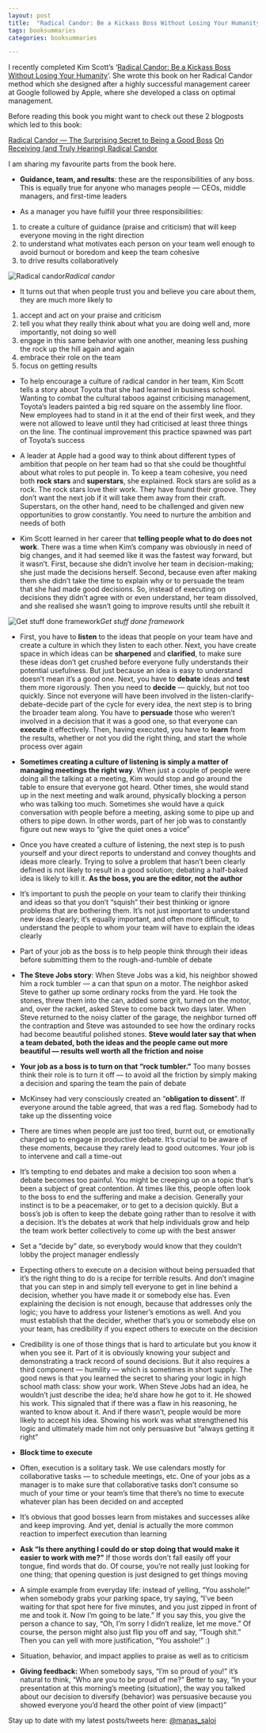 ```yaml
---
layout: post
title:  "Radical Candor: Be a Kickass Boss Without Losing Your Humanity — Kim Scott"
tags: booksummaries
categories: booksummaries

---
```


I recently completed Kim Scott’s ‘[Radical Candor: Be a Kickass Boss Without Losing Your Humanity](https://www.goodreads.com/book/show/29939161-radical-candor)’. She wrote this book on her Radical Candor method which she designed after a highly successful management career at Google followed by Apple, where she developed a class on optimal management.

Before reading this book you might want to check out these 2 blogposts which led to this book:

[Radical Candor — The Surprising Secret to Being a Good Boss](http://firstround.com/review/radical-candor-the-surprising-secret-to-being-a-good-boss/)
[On Receiving (and Truly Hearing) Radical Candor](http://firstround.com/review/on-receiving-and-truly-hearing-radical-candor/)

I am sharing my favourite parts from the book here.

* **Guidance, team, and results**: these are the responsibilities of any boss. This is equally true for anyone who manages people — CEOs, middle managers, and first-time leaders

* As a manager you have fulfill your three responsibilities:
1) to create a culture of guidance (praise and criticism) that will keep everyone moving in the right direction
2) to understand what motivates each person on your team well enough to avoid burnout or boredom and keep the team cohesive
3) to drive results collaboratively

![Radical candor](https://cdn-images-1.medium.com/max/2000/1*gEoFK1aAcYcZ9JHx6Mm3Xw.png)*Radical candor*

* It turns out that when people trust you and believe you care about them, they are much more likely to
1) accept and act on your praise and criticism
2) tell you what they really think about what you are doing well and, more importantly, not doing so well
3) engage in this same behavior with one another, meaning less pushing the rock up the hill again and again
4) embrace their role on the team
5) focus on getting results

* To help encourage a culture of radical candor in her team, Kim Scott tells a story about Toyota that she had learned in business school. Wanting to combat the cultural taboos against criticising management, Toyota’s leaders painted a big red square on the assembly line floor. New employees had to stand in it at the end of their first week, and they were not allowed to leave until they had criticised at least three things on the line. The continual improvement this practice spawned was part of Toyota’s success

* A leader at Apple had a good way to think about different types of ambition that people on her team had so that she could be thoughtful about what roles to put people in. To keep a team cohesive, you need both **rock stars** and **superstars**, she explained. Rock stars are solid as a rock. The rock stars love their work. They have found their groove. They don’t want the next job if it will take them away from their craft. Superstars, on the other hand, need to be challenged and given new opportunities to grow constantly. You need to nurture the ambition and needs of both

* Kim Scott learned in her career that **telling people what to do does not work**. There was a time when Kim’s company was obviously in need of big changes, and it had seemed like it was the fastest way forward, but it wasn’t. First, because she didn’t involve her team in decision-making; she just made the decisions herself. Second, because even after making them she didn’t take the time to explain why or to persuade the team that she had made good decisions. So, instead of executing on decisions they didn’t agree with or even understand, her team dissolved, and she realised she wasn’t going to improve results until she rebuilt it

![Get stuff done framework](https://cdn-images-1.medium.com/max/2000/1*Q_jJTM7bWl3kRC3rBrT5aw.png)*Get stuff done framework*

* First, you have to **listen** to the ideas that people on your team have and create a culture in which they listen to each other. Next, you have create space in which ideas can be **sharpened** and **clarified**, to make sure these ideas don’t get crushed before everyone fully understands their potential usefulness. But just because an idea is easy to understand doesn’t mean it’s a good one. Next, you have to **debate** ideas and **test** them more rigorously. Then you need to **decide** — quickly, but not too quickly. Since not everyone will have been involved in the listen-clarify-debate-decide part of the cycle for every idea, the next step is to bring the broader team along. You have to **persuade** those who weren’t involved in a decision that it was a good one, so that everyone can **execute** it effectively. Then, having executed, you have to **learn** from the results, whether or not you did the right thing, and start the whole process over again

* **Sometimes creating a culture of listening is simply a matter of managing meetings the right way**. When just a couple of people were doing all the talking at a meeting, Kim would stop and go around the table to ensure that everyone got heard. Other times, she would stand up in the next meeting and walk around, physically blocking a person who was talking too much. Sometimes she would have a quick conversation with people before a meeting, asking some to pipe up and others to pipe down. In other words, part of her job was to constantly figure out new ways to “give the quiet ones a voice”

* Once you have created a culture of listening, the next step is to push yourself and your direct reports to understand and convey thoughts and ideas more clearly. Trying to solve a problem that hasn’t been clearly defined is not likely to result in a good solution; debating a half-baked idea is likely to kill it. **As the boss, you are the editor, not the author**

* It’s important to push the people on your team to clarify their thinking and ideas so that you don’t “squish” their best thinking or ignore problems that are bothering them. It’s not just important to understand new ideas clearly; it’s equally important, and often more difficult, to understand the people to whom your team will have to explain the ideas clearly

* Part of your job as the boss is to help people think through their ideas before submitting them to the rough-and-tumble of debate

* **The Steve Jobs story**: When Steve Jobs was a kid, his neighbor showed him a rock tumbler — a can that spun on a motor. The neighbor asked Steve to gather up some ordinary rocks from the yard. He took the stones, threw them into the can, added some grit, turned on the motor, and, over the racket, asked Steve to come back two days later. When Steve returned to the noisy clatter of the garage, the neighbor turned off the contraption and Steve was astounded to see how the ordinary rocks had become beautiful polished stones. **Steve would later say that when a team debated, both the ideas and the people came out more beautiful — results well worth all the friction and noise**

* **Your job as a boss is to turn on that “rock tumbler.”** Too many bosses think their role is to turn it off — to avoid all the friction by simply making a decision and sparing the team the pain of debate

* McKinsey had very consciously created an “**obligation to dissent**”. If everyone around the table agreed, that was a red flag. Somebody had to take up the dissenting voice

* There are times when people are just too tired, burnt out, or emotionally charged up to engage in productive debate. It’s crucial to be aware of these moments, because they rarely lead to good outcomes. Your job is to intervene and call a time-out

* It’s tempting to end debates and make a decision too soon when a debate becomes too painful. You might be creeping up on a topic that’s been a subject of great contention. At times like this, people often look to the boss to end the suffering and make a decision. Generally your instinct is to be a peacemaker, or to get to a decision quickly. But a boss’s job is often to keep the debate going rather than to resolve it with a decision. It’s the debates at work that help individuals grow and help the team work better collectively to come up with the best answer

* Set a “decide by” date, so everybody would know that they couldn’t lobby the project manager endlessly

* Expecting others to execute on a decision without being persuaded that it’s the right thing to do is a recipe for terrible results. And don’t imagine that you can step in and simply tell everyone to get in line behind a decision, whether you have made it or somebody else has. Even explaining the decision is not enough, because that addresses only the logic; you have to address your listener’s emotions as well. And you must establish that the decider, whether that’s you or somebody else on your team, has credibility if you expect others to execute on the decision

* Credibility is one of those things that is hard to articulate but you know it when you see it. Part of it is obviously knowing your subject and demonstrating a track record of sound decisions. But it also requires a third component — humility — which is sometimes in short supply.
The good news is that you learned the secret to sharing your logic in high school math class: show your work. When Steve Jobs had an idea, he wouldn’t just describe the idea; he’d share how he got to it. He showed his work. This signaled that if there was a flaw in his reasoning, he wanted to know about it. And if there wasn’t, people would be more likely to accept his idea. Showing his work was what strengthened his logic and ultimately made him not only persuasive but “always getting it right”

* **Block time to execute**

* Often, execution is a solitary task. We use calendars mostly for collaborative tasks — to schedule meetings, etc. One of your jobs as a manager is to make sure that collaborative tasks don’t consume so much of your time or your team’s time that there’s no time to execute whatever plan has been decided on and accepted

* It’s obvious that good bosses learn from mistakes and successes alike and keep improving. And yet, denial is actually the more common reaction to imperfect execution than learning

* **Ask “Is there anything I could do or stop doing that would make it easier to work with me?”** If those words don’t fall easily off your tongue, find words that do. Of course, you’re not really just looking for one thing; that opening question is just designed to get things moving

* A simple example from everyday life: instead of yelling, “You asshole!” when somebody grabs your parking space, try saying, “I’ve been waiting for that spot here for five minutes, and you just zipped in front of me and took it. Now I’m going to be late.” If you say this, you give the person a chance to say, “Oh, I’m sorry I didn’t realize, let me move.” Of course, the person might also just flip you off and say, “Tough shit.” Then you can yell with more justification, “You asshole!” :)

* Situation, behavior, and impact applies to praise as well as to criticism

* **Giving feedback:** When somebody says, “I’m so proud of you!” it’s natural to think, “Who are you to be proud of me?” Better to say, “In your presentation at this morning’s meeting (situation), the way you talked about our decision to diversify (behavior) was persuasive because you showed everyone you’d heard the other point of view (impact)”


Stay up to date with my latest posts/tweets here: [@manas_saloi](http://twitter.com/manas_saloi)
